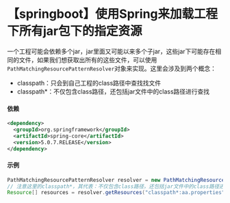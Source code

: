 # 【springboot】使用Spring来加载工程下所有jar包下的指定资源
一个工程可能会依赖多个jar，jar里面又可能以来多个子jar，这些jar下可能存在相同的文件，如果我们想获取出所有的这些文件，可以使用`PathMatchingResourcePatternResolver`对象来实现。这里会涉及到两个概念：
* classpath：只会到自己工程的class路径中查找找文件
* classpath*：不仅包含class路径，还包括jar文件中的class路径进行查找
#### 依赖
```xml
<dependency>
  <groupId>org.springframework</groupId>
  <artifactId>spring-core</artifactId>
  <version>5.0.7.RELEASE</version>
</dependency>
```
#### 示例
```java
PathMatchingResourcePatternResolver resolver = new PathMatchingResourcePatternResolver();
// 注意这里的classpath*，其代表：不仅包含class路径，还包括jar文件中的class路径进行查找
Resource[] resources = resolver.getResources("classpath*:aa.properties");
```
